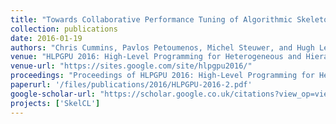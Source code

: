 ```yaml
---
title: "Towards Collaborative Performance Tuning of Algorithmic Skeletons"
collection: publications
date: 2016-01-19
authors: "Chris Cummins, Pavlos Petoumenos, Michel Steuwer, and Hugh Leather"
venue: "HLPGPU 2016: High-Level Programming for Heterogeneous and Hierarchical Parallel Systems @ HiPEAC 2016"
venue-url: "https://sites.google.com/site/hlpgpu2016/"
proceedings: "Proceedings of HLPGPU 2016: High-Level Programming for Heterogeneous and Hierarchical Parallel Systems Prague @ HiPEAC 2016, Czech Republic, Jan 19th 2016."
paperurl: '/files/publications/2016/HLPGPU-2016-2.pdf'
google-scholar-url: "https://scholar.google.co.uk/citations?view_op=view_citation&hl=en&user=XdXJRZEAAAAJ&cstart=20&citation_for_view=XdXJRZEAAAAJ:8k81kl-MbHgC"
projects: ['SkelCL']
---
```

